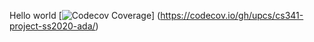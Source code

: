 Hello world
[![Codecov Coverage](https://img.shields.io/codecov/c/github/upcs/cs341-project-ss2020-ada/codecov.svg?style=flat-square)]
(https://codecov.io/gh/upcs/cs341-project-ss2020-ada/) 